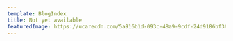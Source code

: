 ```yaml
---
template: BlogIndex
title: Not yet available
featuredImage: https://ucarecdn.com/5a916b1d-093c-48a9-9cdf-24d9186bf365/
---
```

